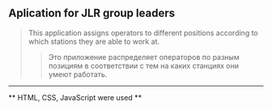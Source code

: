 ## Aplication for JLR group leaders

> This application assigns operators to different positions according to which stations they are able to work at.
>> Это приложение распределяет операторов по разным позициям в соответствии с тем на каких станциях они умеют работать.
---
** HTML, CSS, JavaScript were used **
